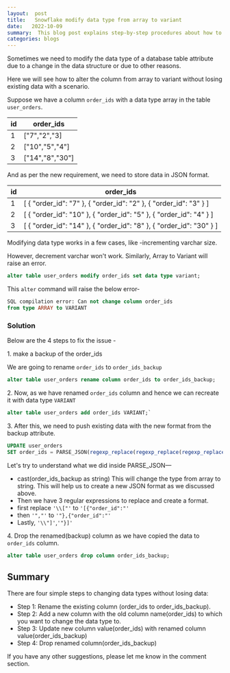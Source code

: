 ```yaml
---
layout:  post
title:   Snowflake modify data type from array to variant
date:   2022-10-09
summary:  This blog post explains step-by-step procedures about how to change data type without losing existing data in snowflake.
categories: blogs
---
```


Sometimes we need to modify the data type of a database table attribute due to a change in the data structure 
or due to other reasons.

Here we will see how to alter the column from array to variant without losing existing data with a scenario.

Suppose we have a column `order_ids` with a data type array in the table `user_orders`.

|id| order_ids |
| - | - |
|1 | ["7","2","3] |
|2 | ["10","5","4"] |
|3 | ["14","8","30"] |

And as per the new requirement, we need to store data in JSON format.

|id| order_ids|
|-|-|
|1| [ { "order_id": "7" }, { "order_id": "2" }, { "order_id": "3" } ] |
|2| [ { "order_id": "10" }, { "order_id": "5" }, { "order_id": "4" } ] |
|3| [ { "order_id": "14" }, { "order_id": "8" }, { "order_id": "30" } ] |


Modifying data type works in a few cases, like -incrementing varchar size.

However, decrement varchar won't work. Similarly, Array to Variant will raise an error.

```sql
alter table user_orders modify order_ids set data type variant;
```

This `alter` command will raise the below error-

```sql
SQL compilation error: Can not change column order_ids
from type ARRAY to VARIANT
```

### Solution
Below are the 4 steps to fix the issue -

1\. make a backup of the order_ids

We are going to rename `order_ids` to `order_ids_backup`

```sql
alter table user_orders rename column order_ids to order_ids_backup;
```

2\. Now, as we have renamed `order_ids` column and hence we can recreate it with data type `VARIANT`

```sql
alter table user_orders add order_ids VARIANT;`
```

3\. After this, we need to push existing data with the new format from the backup attribute.

```sql 
UPDATE user_orders
SET order_ids = PARSE_JSON(regexp_replace(regexp_replace(regexp_replace(cast(order_ids_backup as string),'\\["','[{"order_id":"'),'","','"},{"order_id":"'), '\\"]','"}]'));
```

Let's try to understand what we did inside PARSE_JSON—

 - cast(order_ids_backup as string)
 This will change the type from array to string. This will help us to create a new JSON format as we discussed above.
 - Then we have 3 regular expressions to replace and create a format.
  - first replace `'\\["'` to `'[{"order_id":"'`
  - then `'","'` to `'"},{"order_id":"'`
  - Lastly, `'\\"]'`,`'"}]'`

4\. Drop the renamed(backup) column as we have copied the data to `order_ids` column.
```sql
alter table user_orders drop column order_ids_backup;
```

## Summary

There are four simple steps to changing data types without losing data:
- Step 1: Rename the existing column (order_ids to order_ids_backup).
- Step 2: Add a new column with the old column name(order_ids) to which you want to change the data type to.
- Step 3: Update new column value(order_ids) with renamed column value(order_ids_backup)
- Step 4: Drop renamed column(order_ids_backup)

If you have any other suggestions, please let me know in the comment section.
